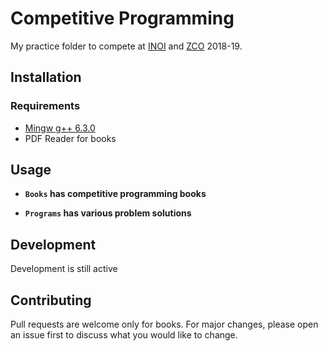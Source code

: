 # Competitive Programming

My practice folder to compete at [INOI](https://www.iarcs.org.in/inoi/) and [ZCO](https://www.iarcs.org.in/inoi/current.php#zco2019) 2018-19.

## Installation

### Requirements
* [Mingw g++ 6.3.0](http://www.mingw.org/)
* PDF Reader for books


## Usage

* **`Books` has competitive programming books**

* **`Programs` has various problem solutions**

## Development

Development is still active

## Contributing
Pull requests are welcome only for books. For major changes, please open an issue first to discuss what you would like to change.
